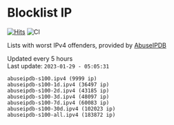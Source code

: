 # Blocklist IP

[![Hits](https://hits.seeyoufarm.com/api/count/incr/badge.svg?url=https%3A%2F%2Fgithub.com%2Fborestad%2Fblocklist-ip%2F&count_bg=%2379C83D&title_bg=%23555555&icon=&icon_color=%23E7E7E7&title=hits&edge_flat=false)](https://hits.seeyoufarm.com)  ![CI](https://img.shields.io/github/workflow/status/borestad/blocklist-ip/CI?style=flat-square)

Lists with worst IPv4 offenders, provided by [AbuseIPDB](https://www.abuseipdb.com/)

<!-- FOOTER-PLACEHOLDER -->
Updated every 5 hours<br>
Last update: `2023-01-29 - 05:05:31`
```
abuseipdb-s100.ipv4 (9999 ip)
abuseipdb-s100-1d.ipv4 (36497 ip)
abuseipdb-s100-2d.ipv4 (43185 ip)
abuseipdb-s100-3d.ipv4 (48097 ip)
abuseipdb-s100-7d.ipv4 (60083 ip)
abuseipdb-s100-30d.ipv4 (102023 ip)
abuseipdb-s100-all.ipv4 (183872 ip)
```
